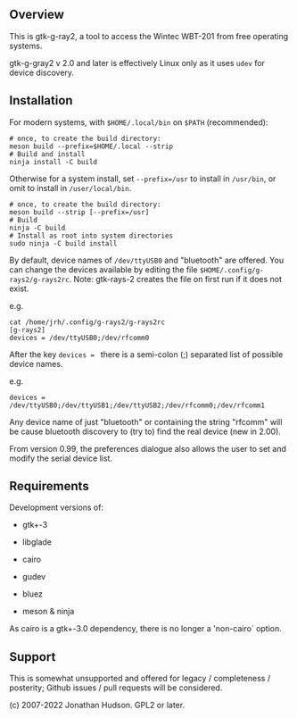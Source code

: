 ## Overview

This is gtk-g-ray2, a tool to access the Wintec WBT-201 from free
operating systems.

gtk-g-gray2 v 2.0 and later is effectively Linux only as it uses `udev` for device discovery.

## Installation

For modern systems, with `$HOME/.local/bin` on `$PATH` (recommended):

```
# once, to create the build directory:
meson build --prefix=$HOME/.local --strip
# Build and install
ninja install -C build
```

Otherwise for a system install, set `--prefix=/usr` to install in `/usr/bin`, or omit to install in `/user/local/bin`.

```
# once, to create the build directory:
meson build --strip [--prefix=/usr]
# Build
ninja -C build
# Install as root into system directories
sudo ninja -C build install
```

By default, device names of `/dev/ttyUSB0` and "bluetooth" are offered. You can change the devices available by editing the file `$HOME/.config/g-rays2/g-rays2rc`. Note: gtk-rays-2 creates the file on first run if it does not exist.

e.g.

```
cat /home/jrh/.config/g-rays2/g-rays2rc
[g-rays2]
devices = /dev/ttyUSB0;/dev/rfcomm0
```

After the key `devices = ` there is a semi-colon (;) separated list of
possible device names.

e.g.

```
devices = /dev/ttyUSB0;/dev/ttyUSB1;/dev/ttyUSB2;/dev/rfcomm0;/dev/rfcomm1
```

Any device name of just "bluetooth" or containing the string "rfcomm" will be cause bluetooth discovery to (try to) find the real device (new in 2.00).

From version 0.99, the preferences dialogue also allows the user to set and modify the serial device list.

## Requirements

Development versions of:

* gtk+-3
* libglade
* cairo
* gudev
* bluez

* meson & ninja

As cairo is a gtk+-3.0 dependency, there is no longer a 'non-cairo` option.


## Support

This is somewhat unsupported and offered for legacy / completeness / posterity; Github issues / pull requests will be considered.

(c) 2007-2022 Jonathan Hudson. GPL2 or later.
